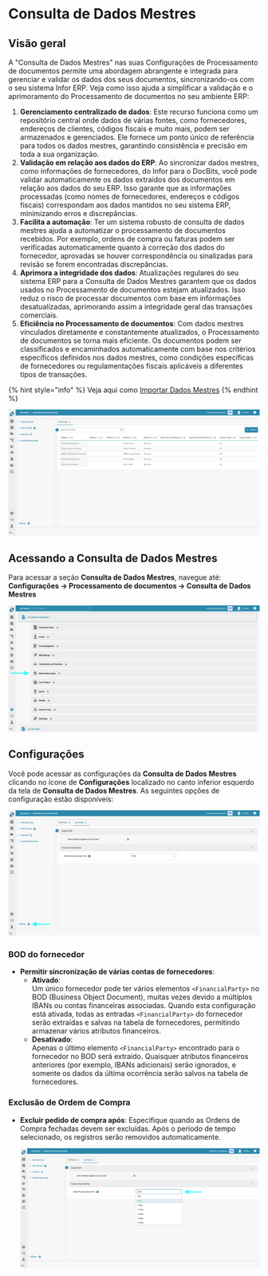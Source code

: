 # Consulta de Dados Mestres

## Visão geral

A "Consulta de Dados Mestres" nas suas Configurações de Processamento de documentos permite uma abordagem abrangente e integrada para gerenciar e validar os dados dos seus documentos, sincronizando-os com o seu sistema Infor ERP. Veja como isso ajuda a simplificar a validação e o aprimoramento do Processamento de documentos no seu ambiente ERP:

1. **Gerenciamento centralizado de dados**: Este recurso funciona como um repositório central onde dados de várias fontes, como fornecedores, endereços de clientes, códigos fiscais e muito mais, podem ser armazenados e gerenciados. Ele fornece um ponto único de referência para todos os dados mestres, garantindo consistência e precisão em toda a sua organização.
2. **Validação em relação aos dados do ERP**: Ao sincronizar dados mestres, como informações de fornecedores, do Infor para o DocBits, você pode validar automaticamente os dados extraídos dos documentos em relação aos dados do seu ERP. Isso garante que as informações processadas (como nomes de fornecedores, endereços e códigos fiscais) correspondam aos dados mantidos no seu sistema ERP, minimizando erros e discrepâncias.
3. **Facilita a automação**: Ter um sistema robusto de consulta de dados mestres ajuda a automatizar o processamento de documentos recebidos. Por exemplo, ordens de compra ou faturas podem ser verificadas automaticamente quanto à correção dos dados do fornecedor, aprovadas se houver correspondência ou sinalizadas para revisão se forem encontradas discrepâncias.
4. **Aprimora a integridade dos dados**: Atualizações regulares do seu sistema ERP para a Consulta de Dados Mestres garantem que os dados usados no Processamento de documentos estejam atualizados. Isso reduz o risco de processar documentos com base em informações desatualizadas, aprimorando assim a integridade geral das transações comerciais.
5. **Eficiência no Processamento de documentos**: Com dados mestres vinculados diretamente e constantemente atualizados, o Processamento de documentos se torna mais eficiente. Os documentos podem ser classificados e encaminhados automaticamente com base nos critérios específicos definidos nos dados mestres, como condições específicas de fornecedores ou regulamentações fiscais aplicáveis a diferentes tipos de transações.

{% hint style="info" %}
Veja aqui como [Importar Dados Mestres](../../../infor-integration-and-configuration/importing-customer-master-data/)
{% endhint %}

![](https://raw.githubusercontent.com/Fellow-Consulting-AG/docbits/refs/heads/main/readme/.gitbook/assets/master_data_lookup_1.png)

## **Acessando a Consulta de Dados Mestres**

Para acessar a seção **Consulta de Dados Mestres**, navegue até:\
**Configurações → Processamento de documentos → Consulta de Dados Mestres**

![](https://raw.githubusercontent.com/Fellow-Consulting-AG/docbits/refs/heads/main/readme/.gitbook/assets/settings_mater_data_lookup.png)

## **Configurações**

Você pode acessar as configurações da **Consulta de Dados Mestres** clicando no ícone de **Configurações** localizado no canto inferior esquerdo da tela de **Consulta de Dados Mestres**. As seguintes opções de configuração estão disponíveis:

![](https://raw.githubusercontent.com/Fellow-Consulting-AG/docbits/refs/heads/main/readme/.gitbook/assets/master_data_lookup_2.png)

### **BOD do fornecedor**

* **Permitir sincronização de várias contas de fornecedores**:
  * **Ativado**:\
    Um único fornecedor pode ter vários elementos `<FinancialParty>` no BOD (Business Object Document), muitas vezes devido a múltiplos IBANs ou contas financeiras associadas. Quando esta configuração está ativada, todas as entradas `<FinancialParty>` do fornecedor serão extraídas e salvas na tabela de fornecedores, permitindo armazenar vários atributos financeiros.
  * **Desativado**:\
    Apenas o último elemento `<FinancialParty>` encontrado para o fornecedor no BOD será extraído. Quaisquer atributos financeiros anteriores (por exemplo, IBANs adicionais) serão ignorados, e somente os dados da última ocorrência serão salvos na tabela de fornecedores.

### **Exclusão de Ordem de Compra**

*   **Excluir pedido de compra após**: Especifique quando as Ordens de Compra fechadas devem ser excluídas. Após o período de tempo selecionado, os registros serão removidos automaticamente.

    ![](https://raw.githubusercontent.com/Fellow-Consulting-AG/docbits/refs/heads/main/readme/.gitbook/assets/master_data_lookup_3.png)
